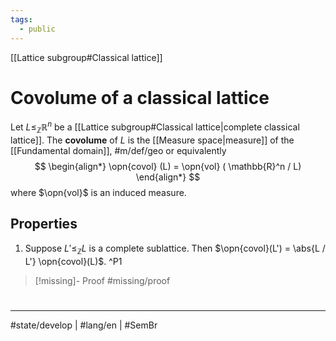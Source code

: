 ```yaml
---
tags:
  - public
---
```

[[Lattice subgroup#Classical lattice]]
# Covolume of a classical lattice

Let $L \leq_{\mathbb{Z}} \mathbb{R}^n$ be a [[Lattice subgroup#Classical lattice|complete classical lattice]].
The **covolume** of $L$ is the [[Measure space|measure]] of the [[Fundamental domain]], #m/def/geo
or equivalently
$$
\begin{align*}
\opn{covol} (L) = \opn{vol} ( \mathbb{R}^n / L)
\end{align*}
$$
where $\opn{vol}$ is an induced measure.

## Properties

1. Suppose $L' \leq_{\mathbb{Z}} L$ is a complete sublattice.
  Then $\opn{covol}(L') = \abs{L / L'} \opn{covol}(L)$. ^P1

> [!missing]- Proof
> #missing/proof

#
---
#state/develop | #lang/en | #SemBr
